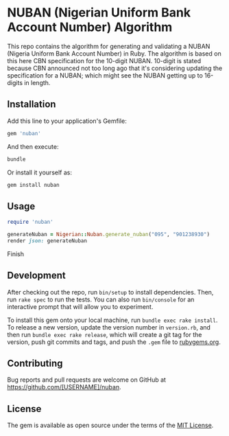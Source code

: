 # NUBAN (Nigerian Uniform Bank Account Number) Algorithm

This repo contains the algorithm for generating and validating a NUBAN (Nigeria Uniform Bank Account Number) in Ruby. The algorithm is based on this here CBN specification for the 10-digit NUBAN. 10-digit is stated because CBN announced not too long ago that it's considering updating the specification for a NUBAN; which might see the NUBAN getting up to 16-digits in length.


## Installation

Add this line to your application's Gemfile:

```ruby
gem 'nuban'
```

And then execute:
```ruby
bundle
```

Or install it yourself as:
```ruby
gem install nuban
```

## Usage
```ruby
require 'nuban'

generateNuban = Nigerian::Nuban.generate_nuban("095", "901238930")
render json: generateNuban
```


Finish

## Development

After checking out the repo, run `bin/setup` to install dependencies. Then, run `rake spec` to run the tests. You can also run `bin/console` for an interactive prompt that will allow you to experiment.

To install this gem onto your local machine, run `bundle exec rake install`. To release a new version, update the version number in `version.rb`, and then run `bundle exec rake release`, which will create a git tag for the version, push git commits and tags, and push the `.gem` file to [rubygems.org](https://rubygems.org).

## Contributing

Bug reports and pull requests are welcome on GitHub at https://github.com/[USERNAME]/nuban.

## License

The gem is available as open source under the terms of the [MIT License](https://opensource.org/licenses/MIT).
